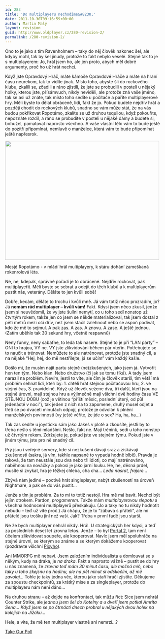 ```yaml
---
id: 283
title: 'Do multiplayeru nechodíme&#8230;'
date: 2011-10-30T09:16:59+00:00
author: Martin Malý
layout: revision
guid: http://www.oldplayer.cz/280-revision-2/
permalink: /280-revision-2/
---
```

Ono to je jako s tím Ravenholmem &#8211; taky do něj člověk nakonec šel, ale kdyby mohl, tak by šel jinudy, protože to fakt nebylo veselé. Stejně tak to je s multiplayerem: Jo, hrál jsem ho, ale jen proto, abych měl dobré argumenty, proč ho už hrát nechci.

Když jste Opravdový Hráč, máte kámoše Opravdové Hráče a máte na hraní času neurekom, tak to vidíte jinak. Místo toho, abyste šli do rockového klubu, zkalili se, zčadili a ráno zjistili, že jste se probudili v posteli u nějaký holky, kterou jste, přísámvuch, nikdy neviděli, ale protože zná vaše jméno, tak se asi už znáte, tak místo toho sedíte u počítače a paříte multiplayerové hry. Měli byste to dělat obráceně, lidi, fakt že jo. Pokud budete nejdřív hrát a později chodit do rockových klubů, snadno se vám může stát, že na vás budou pokřikovat Ropotámo, zkalíte se už druhou tequilou, když pokouříte, nepoznáte rozdíl, a ráno se probudíte v posteli u nějaké dámy a budete si, bohužel, pamatovat naprosto všechno. A vaše vlastní tělo vám to bude ještě do pozítří připomínat, nemluvě o manželce, která vám to bude připomínat ještě napřesrok.

<div id="attachment_281" style="width: 510px" class="wp-caption aligncenter">
  <a href="http://www.oldplayer.cz/wp-content/uploads/2011/10/ropotamo.jpg"><img class="size-full wp-image-281" title="ropotamo" src="http://www.oldplayer.cz/wp-content/uploads/2011/10/ropotamo.jpg" alt="" width="500" height="386" srcset="https://oldplayer.cz/wp-content/uploads/2011/10/ropotamo.jpg 500w, https://oldplayer.cz/wp-content/uploads/2011/10/ropotamo-300x231.jpg 300w" sizes="(max-width: 500px) 100vw, 500px" /></a>
  
  <p class="wp-caption-text">
    Mesjé Ropotámo - v mládí hrál multiplayery, k stáru dohání zameškaná rokenrolová léta.
  </p>
</div>

Ne, ne, kdepak, správné pořadí je to obrácené. Nejdřív rockovat, pak multiplayeřit. Měli byste se sebrat a odejít do těch klubů a k multiplayerům pustit nás, veterány. Děláte to jen kvůli sobě!

Dobře, kecám, děláte to trochu i kvůli mně. Já vám totiž něco prozradím, jo? Já **nemám rád multiplayer &#8211; kvůli vám!** Fakt. Kdysi jsem něco zkusil, jenže jsem si neuvědomil, že vy jste šulíni nemytí, co u toho sedí nonstop už čtvrtým rokem, takže jen co jsem se někde materializoval, tak jsem dostal z pěti metrů mezi oči dřív, než jsem stačil zalehnout nebo se aspoň podívat, kdo že mě to sejmul. A pak zas. A zas. A znovu. A zase. A ještě jednou. (Zatím uběhlo tak 30 sekund hry, včetně respawnů)

Neny funny, neny sabafne, to leda tak nasere. Stejné to je při &#8220;LAN párty&#8221; &#8211; ONI to hrajou, VY ne. VY jste zlikvidováni během pár vteřin. Potřebujete se to naučit a trénovat. Nemůžete to ale natrénovat, protože jste snadný cíl, a na nějaké &#8220;Hej, hej, do mě nestřílejte, já se učím&#8221; vám každý kašle.

Došlo mi, že musím najít partu stejně (ne)zkušených, jako jsem já. Vytvořit hen ten tým. Nebo klan. Nebo družstvo (či jak se tomu říká). A tady jsem narazil na problém. Nevím, jestli to víte, ale čím je člověk starší, tím větší má problém sehnat lidi, kteří by: 1. chtěli hrát stejnou počítačovou hru, 2. ve stejný čas, 3. pravidelně. Když už člověk sežene dva, tři další, kteří jsou na stejné úrovni, mají stejnou hru a výjimečně mají všichni dvě hodiny času VE STEJNOU DOBU (což je větinou &#8220;příští měsíc, poslední úterý, od půl jedenácté v noci&#8221;), tak jeden z nich na to zapomene, druhý musel odjet a třetí se po dvaceti minutách odpojí, protože je odvolán k plnění manželských povinností (vy ještě věříte, že jde o sex? Ha, ha, ha&#8230;)

Tak zas sedíte u joysticku sám jako Jakeš v plotě a zkoušíte, jestli by to třeba nešlo s těmi mladšími. Nešlo, fakt ne. Mají trénink, sedí u toho nonstop už čtvrtým rokem. Zdržujete je, pokud jste ve stejném týmu. Pokud jste v jiném týmu, jste pro ně snadný cíl.

Prý jsou i veřejné servery, kde si nezkušení dávají sraz a získávají zkušenosti (sakra, já vím, takhle napsané to vypadá hodně blbě). Pravda je taková, že tam neustále jsou dva nebo tři idioti, co mají natrénováno, naběhnou na nováčky a pokosí je jako jarní louku. He, he, děsná prdel, musíte si zvykat, hra je těžkej chleba, cha cha&#8230; _Leda nasrat, frajere&#8230;_

Zbývá nám jediné &#8211; poctivě hrát singleplayer, nabýt zkušeností na úroveň Nightmare, a pak se do vás pustit&#8230;

Jenže s tím je problém. Za to mi to totiž nestojí. Hra mě má bavit. Nechci být jejím otrokem. Pardon, _progamerem_. Takže mám _multiplayerovou slepotu_ a všechna hodnocení multiplayerů přeskakuju. (Jo a taky ho tu nikdy hodnotit nebudu &#8211; teď už víte proč.) Já chápu, že je to &#8220;zábava s přáteli&#8221;, ale mí přátelé jsou trošku jiní než vaši. Jak? Třeba v první řadě jsou starší.

Ne že bych multiplayer nehrál nikdy. Hrál. U strategických her kdysi, a teď za posledních deset let zrovna letos. Jenže &#8211; to byl [Portal 2](http://www.oldplayer.cz/portal-2/), tam není účelem zlikvidovat soupeře, ale kooperovat. Navíc jsem měl spoluhráče na stejné úrovni, se kterým se známe a se kterým dokážeme kooperovat (pozdravte všichni [Pixyho](http://pixy.cz)).

Ani MMORPG mě nebaví. Jsem založením individualista a domlouvat se s někým, kudy na draka, je _na draka_. Fakt a naprosto vážně &#8211; pustit se do hry u nás znamená, že _zrovna teď mám 30 minut času, ale možná míň, nebo taky u toho zkejsnu na hodinu, ale na pět minut si odskočím, až mě zavolaj&#8230;_ Tohle je taky jedna věc, kterou jako staří hráči zjistíte. Děkujeme za spoustu checkpointů, za krátký mise a za singleplayer, protože do multiplayeru nám není dáno&#8230;

Na druhou stranu &#8211; až dojde na konfrontaci, tak můžu říct: Sice jsem nehrál Counter Strike, ale _jednou jsem šel do Kotelny a u dveří jsem potkal Amrita Sena&#8230; Když jsem se po čtrnácti dnech probral u nějakých dvou holek na kolejích na Jižáku&#8230;_

Hele, a víte, že mě ten multiplayer vlastně ani nemrzí&#8230;?

<a name="pd_a_5625772"></a> 

<div class="PDS_Poll" id="PDI_container5625772" style="display:inline-block;">
</div>

<div id="PD_superContainer">
</div>

<noscript>
  <a href="http://polldaddy.com/poll/5625772">Take Our Poll</a>
</noscript>

<div id="google_plus_one">
  <g:plusone></g:plusone>
</div>

<div id="fb_send_like">
</div>